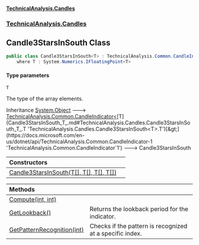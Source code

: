 #### [TechnicalAnalysis.Candles](TechnicalAnalysis.Candles.md 'TechnicalAnalysis.Candles')
### [TechnicalAnalysis.Candles](TechnicalAnalysis.Candles.md#TechnicalAnalysis.Candles 'TechnicalAnalysis.Candles')

## Candle3StarsInSouth<T> Class

```csharp
public class Candle3StarsInSouth<T> : TechnicalAnalysis.Common.CandleIndicator<T>
    where T : System.Numerics.IFloatingPoint<T>
```
#### Type parameters

<a name='TechnicalAnalysis.Candles.Candle3StarsInSouth_T_.T'></a>

`T`

The type of the array elements.

Inheritance [System.Object](https://docs.microsoft.com/en-us/dotnet/api/System.Object 'System.Object') &#129106; [TechnicalAnalysis.Common.CandleIndicator&lt;](https://docs.microsoft.com/en-us/dotnet/api/TechnicalAnalysis.Common.CandleIndicator-1 'TechnicalAnalysis.Common.CandleIndicator`1')[T](Candle3StarsInSouth_T_.md#TechnicalAnalysis.Candles.Candle3StarsInSouth_T_.T 'TechnicalAnalysis.Candles.Candle3StarsInSouth<T>.T')[&gt;](https://docs.microsoft.com/en-us/dotnet/api/TechnicalAnalysis.Common.CandleIndicator-1 'TechnicalAnalysis.Common.CandleIndicator`1') &#129106; Candle3StarsInSouth<T>

| Constructors | |
| :--- | :--- |
| [Candle3StarsInSouth(T[], T[], T[], T[])](Candle3StarsInSouth_T_.Candle3StarsInSouth(T[],T[],T[],T[]).md 'TechnicalAnalysis.Candles.Candle3StarsInSouth<T>.Candle3StarsInSouth(T[], T[], T[], T[])') | |

| Methods | |
| :--- | :--- |
| [Compute(int, int)](Candle3StarsInSouth_T_.Compute(int,int).md 'TechnicalAnalysis.Candles.Candle3StarsInSouth<T>.Compute(int, int)') | |
| [GetLookback()](Candle3StarsInSouth_T_.GetLookback().md 'TechnicalAnalysis.Candles.Candle3StarsInSouth<T>.GetLookback()') | Returns the lookback period for the indicator. |
| [GetPatternRecognition(int)](Candle3StarsInSouth_T_.GetPatternRecognition(int).md 'TechnicalAnalysis.Candles.Candle3StarsInSouth<T>.GetPatternRecognition(int)') | Checks if the pattern is recognized at a specific index. |

